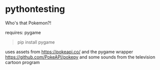 # pythontesting

Who's that Pokemon?!

requires: pygame
>pip install pygame



uses assets from https://pokeapi.co/
and the pygame wrapper https://github.com/PokeAPI/pokepy
and some sounds from the television cartoon program

